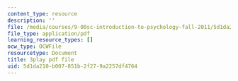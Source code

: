 ```yaml
---
content_type: resource
description: ''
file: /media/courses/9-00sc-introduction-to-psychology-fall-2011/5d1da210b007851b2f279a2257df4764_Qw4SkvZ03cc.pdf
file_type: application/pdf
learning_resource_types: []
ocw_type: OCWFile
resourcetype: Document
title: 3play pdf file
uid: 5d1da210-b007-851b-2f27-9a2257df4764
---
```

